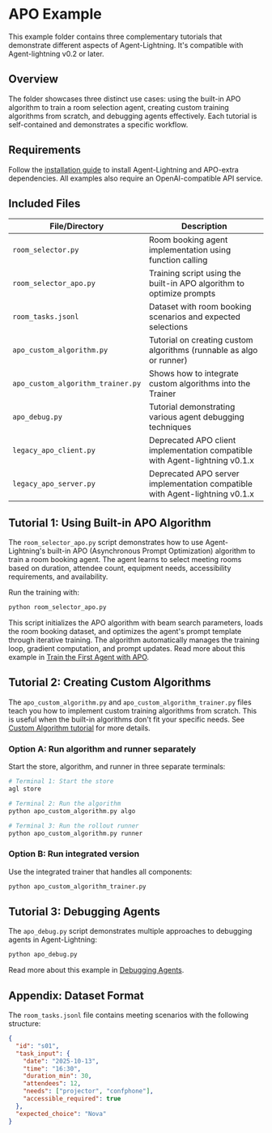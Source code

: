 # APO Example

This example folder contains three complementary tutorials that demonstrate different aspects of Agent-Lightning. It's compatible with Agent-lightning v0.2 or later.

## Overview

The folder showcases three distinct use cases: using the built-in APO algorithm to train a room selection agent, creating custom training algorithms from scratch, and debugging agents effectively. Each tutorial is self-contained and demonstrates a specific workflow.

## Requirements

Follow the [installation guide](../../docs/tutorials/installation.md) to install Agent-Lightning and APO-extra dependencies. All examples also require an OpenAI-compatible API service.

## Included Files

| File/Directory | Description |
|----------------|-------------|
| `room_selector.py` | Room booking agent implementation using function calling |
| `room_selector_apo.py` | Training script using the built-in APO algorithm to optimize prompts |
| `room_tasks.jsonl` | Dataset with room booking scenarios and expected selections |
| `apo_custom_algorithm.py` | Tutorial on creating custom algorithms (runnable as algo or runner) |
| `apo_custom_algorithm_trainer.py` | Shows how to integrate custom algorithms into the Trainer |
| `apo_debug.py` | Tutorial demonstrating various agent debugging techniques |
| `legacy_apo_client.py` | Deprecated APO client implementation compatible with Agent-lightning v0.1.x |
| `legacy_apo_server.py` | Deprecated APO server implementation compatible with Agent-lightning v0.1.x |

## Tutorial 1: Using Built-in APO Algorithm

The `room_selector_apo.py` script demonstrates how to use Agent-Lightning's built-in APO (Asynchronous Prompt Optimization) algorithm to train a room booking agent. The agent learns to select meeting rooms based on duration, attendee count, equipment needs, accessibility requirements, and availability.

Run the training with:

```bash
python room_selector_apo.py
```

This script initializes the APO algorithm with beam search parameters, loads the room booking dataset, and optimizes the agent's prompt template through iterative training. The algorithm automatically manages the training loop, gradient computation, and prompt updates. Read more about this example in [Train the First Agent with APO](../../docs/how-to/train-first-agent.md).

## Tutorial 2: Creating Custom Algorithms

The `apo_custom_algorithm.py` and `apo_custom_algorithm_trainer.py` files teach you how to implement custom training algorithms from scratch. This is useful when the built-in algorithms don't fit your specific needs. See [Custom Algorithm tutorial](../../docs/how-to/write-first-algorithm.md) for more details.

### Option A: Run algorithm and runner separately

Start the store, algorithm, and runner in three separate terminals:

```bash
# Terminal 1: Start the store
agl store

# Terminal 2: Run the algorithm
python apo_custom_algorithm.py algo

# Terminal 3: Run the rollout runner
python apo_custom_algorithm.py runner
```

### Option B: Run integrated version

Use the integrated trainer that handles all components:

```bash
python apo_custom_algorithm_trainer.py
```

## Tutorial 3: Debugging Agents

The `apo_debug.py` script demonstrates multiple approaches to debugging agents in Agent-Lightning:

```bash
python apo_debug.py
```

Read more about this example in [Debugging Agents](../../docs/tutorials/debug.md).

## Appendix: Dataset Format

The `room_tasks.jsonl` file contains meeting scenarios with the following structure:

```json
{
  "id": "s01",
  "task_input": {
    "date": "2025-10-13",
    "time": "16:30",
    "duration_min": 30,
    "attendees": 12,
    "needs": ["projector", "confphone"],
    "accessible_required": true
  },
  "expected_choice": "Nova"
}
```
